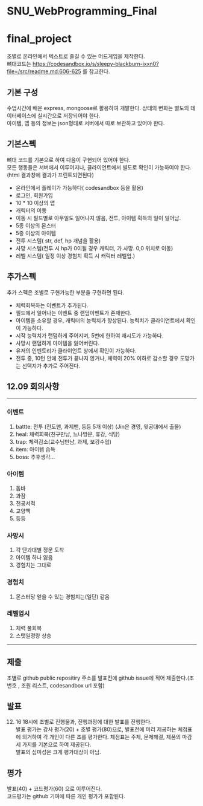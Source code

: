 # SNU_WebProgramming_Final

# final_project

조별로 온라인에서 텍스트로 즐길 수 있는 머드게임을 제작한다.  
뼈대코드는 https://codesandbox.io/s/sleepy-blackburn-ixxn0?file=/src/readme.md:606-625 를 참고한다.

## 기본 구성

수업시간에 배운 express, mongoose르 활용하여 개발한다.
상태의 변화는 별도의 데이터베이스에 실시간으로 저장되어야 한다.  
아이템, 맵 등의 정보는 json형태로 서버에서 따로 보관하고 있어야 한다.

## 기본스펙

뼈대 코드를 기본으로 하여 다음이 구현되어 있어야 한다.  
모든 행동들은 서버에서 이루어지나, 클라이언트에서 별도로 확인이 가능하여야 한다.(html 결과창에 결과가 프린트되면된다)

- 온라인에서 플레이가 가능하다( codesandbox 등을 활용)
- 로그인, 회원가입
- 10 \* 10 이상의 맵
- 캐릭터의 이동
- 이동 시 필드별로 아무일도 일어나지 않음, 전투, 아이템 획득의 일이 일어남.
- 5종 이상의 몬스터
- 5종 이상의 아이템
- 전투 시스템( str, def, hp 개념을 활용)
- 사망 시스템(전투 시 hp가 0이될 경우 캐릭터, 가 사망. 0,0 위치로 이동)
- 레벨 시스템( 일정 이상 경험치 획득 시 캐릭터 레벨업.)

## 추가스펙

추가 스펙은 조별로 구현가능한 부분을 구현하면 된다.

- 체력회복하는 이벤트가 추가된다.
- 필드에서 일어나는 이벤트 중 랜덤이벤트가 존재한다.
- 아이템을 소유할 경우, 캐릭터의 능력치가 향상된다. 능력치가 클라이언트에서 확인이 가능하다.
- 시작 능력치가 랜덤하게 주어지며, 5번에 한하여 재시도가 가능하다.
- 사망시 랜덤하게 아이템을 잃어버린다.
- 유저의 인벤토리가 클라이언트 상에서 확인이 가능하다.
- 전투 중, 10턴 안에 전투가 끝나지 않거나, 체력이 20% 이하로 감소할 경우 도망가는 선택지가 추가로 주어진다.

## 12.09 회의사항

---

### 이벤트

1. battte: 전투 (전도맨, 과제맨, 등등 5개 이상)
   (Jin은 경영, 윗공대에서 출몰)
2. heal: 체력회복(친구만남, 느나방문, 휴강, 식당)
3. trap: 체력감소(교수님만남, 과제, 보강수업)
4. item: 아이템 습득
5. boss: 추후생각...

### 아이템

1. 돕바
2. 과잠
3. 전공서적
4. 교양책
5. 등등

### 사망시

1. 각 단과대별 정문 도착
2. 아이템 하나 잃음
3. 경험치는 그대로

### 경험치

1. 몬스터당 얻을 수 있는 경험치는(일단) 같음

### 레벨업시

1. 체력 풀회복
2. 스탯일정량 상승

---

## 제출

조별로 github public repositiry 주소를 발표전에 github issue에 적어 제출한다.(조 번호 , 조원 리스트, codesandbox url 포함)

## 발표

12. 16 18시에 조별로 진행물과, 진행과정에 대한 발표를 진행한다.  
    발표 평가는 강사 평가(20) + 조별 평가(80)으로, 발표전에 미리 제공하는 체점표에 의거하여 각 개인이 다른 조를 평가한다.
    체점표는 주제, 문제해결, 제품의 마감 세 가지를 기본으로 하여 제공된다.  
    발표의 심미성은 크게 평가대상이 아님.

## 평가

발표(40) + 코드평가(60) 으로 이루어진다.  
코드평가는 github 기여에 따른 개인 평가가 포함된다.
